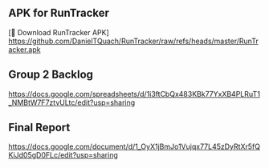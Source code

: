 ## APK for RunTracker
[📲 Download RunTracker APK] https://github.com/DanielTQuach/RunTracker/raw/refs/heads/master/RunTracker.apk

## Group 2 Backlog
https://docs.google.com/spreadsheets/d/1i3ftCbQx483KBk77YxXB4PLRuT1_NMBtW7F7ztvULtc/edit?usp=sharing

## Final Report
https://docs.google.com/document/d/1_OyX1jBmJo1Vujqx77L45zDyRtXr5fQKiJd05gD0FLc/edit?usp=sharing


